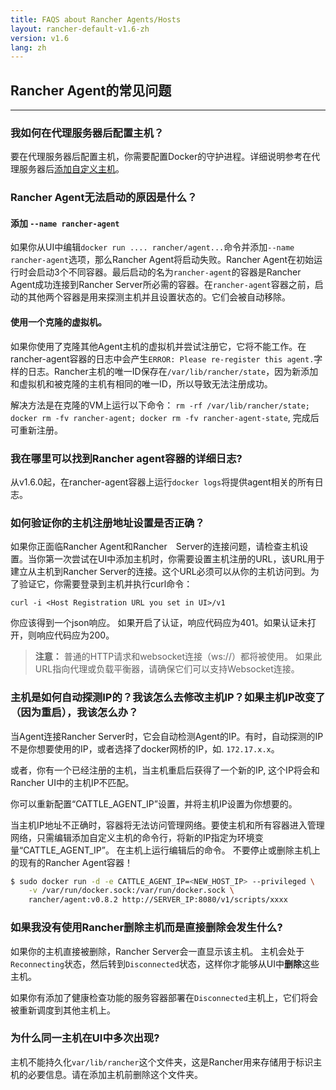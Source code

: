 ```yaml
---
title: FAQS about Rancher Agents/Hosts
layout: rancher-default-v1.6-zh
version: v1.6
lang: zh
---
```

## Rancher Agent的常见问题
---

### 我如何在代理服务器后配置主机？

要在代理服务器后配置主机，你需要配置Docker的守护进程。详细说明参考在代理服务器后[添加自定义主机]({{site.baseurl}}/rancher/{{page.version}}/{{page.lang}}/hosts/custom/#添加代理服务器之后的主机)。

### Rancher Agent无法启动的原因是什么？

#### 添加 `--name rancher-agent`

如果你从UI中编辑`docker run .... rancher/agent...`命令并添加`--name rancher-agent`选项，那么Rancher Agent将启动失败。Rancher Agent在初始运行时会启动3个不同容器。最后启动的名为`rancher-agent`的容器是Rancher Agent成功连接到Rancher Server所必需的容器。在`rancher-agent`容器之前，启动的其他两个容器是用来探测主机并且设置状态的。它们会被自动移除。

#### 使用一个克隆的虚拟机。

如果你使用了克隆其他Agent主机的虚拟机并尝试注册它，它将不能工作。在rancher-agent容器的日志中会产生`ERROR: Please re-register this agent.`字样的日志。Rancher主机的唯一ID保存在`/var/lib/rancher/state`，因为新添加和虚拟机和被克隆的主机有相同的唯一ID，所以导致无法注册成功。

解决方法是在克隆的VM上运行以下命令： `rm -rf /var/lib/rancher/state; docker rm -fv rancher-agent; docker rm -fv rancher-agent-state`, 完成后可重新注册。

<a id="agent-logs"></a>

### 我在哪里可以找到Rancher agent容器的详细日志?

从v1.6.0起，在rancher-agent容器上运行`docker logs`将提供agent相关的所有日志。

### 如何验证你的主机注册地址设置是否正确？

如果你正面临Rancher Agent和Rancher　Server的连接问题，请检查主机设置。当你第一次尝试在UI中添加主机时，你需要设置主机注册的URL，该URL用于建立从主机到Rancher Server的连接。这个URL必须可以从你的主机访问到。为了验证它，你需要登录到主机并执行curl命令：

```
curl -i <Host Registration URL you set in UI>/v1
```

你应该得到一个json响应。 如果开启了认证，响应代码应为401。如果认证未打开，则响应代码应为200。

> **注意：** 普通的HTTP请求和websocket连接（ws://）都将被使用。 如果此URL指向代理或负载平衡器，请确保它们可以支持Websocket连接。

### 主机是如何自动探测IP的？我该怎么去修改主机IP？如果主机IP改变了（因为重启），我该怎么办？

当Agent连接Rancher Server时，它会自动检测Agent的IP。有时，自动探测的IP不是你想要使用的IP，或者选择了docker网桥的IP，如. `172.17.x.x`。

或者，你有一个已经注册的主机，当主机重启后获得了一个新的IP, 这个IP将会和Rancher UI中的主机IP不匹配。

你可以重新配置“CATTLE_AGENT_IP”设置，并将主机IP设置为你想要的。

当主机IP地址不正确时，容器将无法访问管理网络。要使主机和所有容器进入管理网络，只需编辑添加自定义主机的命令行，将新的IP指定为环境变量“CATTLE_AGENT_IP”。 在主机上运行编辑后的命令。 不要停止或删除主机上的现有的Rancher Agent容器！

```bash
$ sudo docker run -d -e CATTLE_AGENT_IP=<NEW_HOST_IP> --privileged \
    -v /var/run/docker.sock:/var/run/docker.sock \
    rancher/agent:v0.8.2 http://SERVER_IP:8080/v1/scripts/xxxx
```

### 如果我没有使用Rancher删除主机而是直接删除会发生什么?

如果你的主机直接被删除，Rancher Server会一直显示该主机。
主机会处于`Reconnecting`状态，然后转到`Disconnected`状态，这样你才能够从UI中**删除**这些主机。

如果你有添加了健康检查功能的服务容器部署在`Disconnected`主机上，它们将会被重新调度到其他主机上。

### 为什么同一主机在UI中多次出现?

主机不能持久化`var/lib/rancher`这个文件夹，这是Rancher用来存储用于标识主机的必要信息。请在添加主机前删除这个文件夹。
